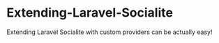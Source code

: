 # Extending-Laravel-Socialite
Extending Laravel Socialite with custom providers can be actually easy!
